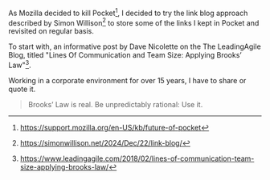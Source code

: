 <!--
.. title: Lines of communication and team size
.. slug: lines-of-communication-and-team-size
.. date: 2025-07-07 20:45:03 UTC+02:00
.. tags: linkblog, pocket
.. category: 
.. link: 
.. description: how communication overhead impacts project's time lines
.. type: text
-->

As Mozilla decided to kill Pocket[^1], I decided to try the link blog approach described by Simon
Willison[^2] to store some of the links I kept in Pocket and revisited on regular basis.

To start with, an informative post by Dave Nicolette on the The LeadingAgile Blog, titled "Lines Of
Communication and Team Size: Applying Brooks’ Law"[^3].

Working in a corporate environment for over 15 years, I have to share or quote it.

> Brooks’ Law is real. Be unpredictably rational: Use it.

[^1]: <https://support.mozilla.org/en-US/kb/future-of-pocket>
[^2]: <https://simonwillison.net/2024/Dec/22/link-blog/>
[^3]: <https://www.leadingagile.com/2018/02/lines-of-communication-team-size-applying-brooks-law/>
